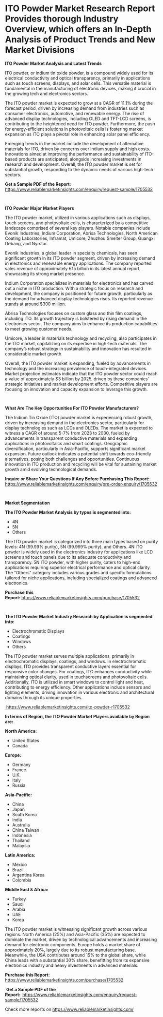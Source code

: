 <p><h1>ITO Powder Market Research Report Provides thorough Industry Overview, which offers an In-Depth Analysis of Product Trends and New Market Divisions</h1></p><p><strong>ITO Powder Market Analysis and Latest Trends</strong></p>
<p><p>ITO powder, or indium tin oxide powder, is a compound widely used for its electrical conductivity and optical transparency, primarily in applications such as touch screens, displays, and solar cells. This versatile material is fundamental in the manufacturing of electronic devices, making it crucial in the growing tech and electronics sectors.</p><p>The ITO powder market is expected to grow at a CAGR of 11.1% during the forecast period, driven by increasing demand from industries such as consumer electronics, automotive, and renewable energy. The rise of advanced display technologies, including OLED and TFT-LCD screens, is contributing to the heightened need for ITO powder. Furthermore, the push for energy-efficient solutions in photovoltaic cells is fostering market expansion as ITO plays a pivotal role in enhancing solar panel efficiency.</p><p>Emerging trends in the market include the development of alternative materials for ITO, driven by concerns over indium supply and high costs. Innovations aimed at improving the performance and sustainability of ITO-based products are anticipated, alongside increasing investments in research and development. Overall, the ITO powder market is set for substantial growth, responding to the dynamic needs of various high-tech sectors.</p></p>
<p><strong>Get a Sample PDF of the Report:&nbsp;</strong> <a href="https://www.reliablemarketinsights.com/enquiry/request-sample/1705532?utm_campaign=2225&utm_medium=2&utm_source=Github&utm_content=ia&utm_term=30012025&utm_id=ito-powder">https://www.reliablemarketinsights.com/enquiry/request-sample/1705532</a></p>
<p>&nbsp;</p>
<p><strong>ITO Powder Major Market Players</strong></p>
<p><p>The ITO powder market, utilized in various applications such as displays, touch screens, and photovoltaic cells, is characterized by a competitive landscape comprised of several key players. Notable companies include Evonik Industries, Indium Corporation, Abrisa Technologies, North American Coating Laboratories, Inframat, Umicore, Zhuzhou Smelter Group, Guangxi Debang, and Nyrstar.</p><p>Evonik Industries, a global leader in specialty chemicals, has seen significant growth in its ITO powder segment, driven by increasing demand in electronics and renewable energy applications. The company reported sales revenue of approximately €15 billion in its latest annual report, showcasing its strong market presence.</p><p>Indium Corporation specializes in materials for electronics and has carved out a niche in ITO production. With a strategic focus on research and development, the company is positioned for future growth, particularly as the demand for advanced display technologies rises. Its reported revenue stands at around $300 million.</p><p>Abrisa Technologies focuses on custom glass and thin film coatings, including ITO. Its growth trajectory is bolstered by rising demand in the electronics sector. The company aims to enhance its production capabilities to meet growing customer needs.</p><p>Umicore, a leader in materials technology and recycling, also participates in the ITO market, capitalizing on its expertise in high-tech materials. The company’s robust strategy in sustainability and innovation has resulted in considerable market growth.</p><p>Overall, the ITO powder market is expanding, fueled by advancements in technology and the increasing prevalence of touch-integrated devices. Market projection estimates indicate that the ITO powder sector could reach a value of approximately $3 billion by 2025, driven by these companies’ strategic initiatives and market development efforts. Competitive players are focusing on innovation and capacity expansion to leverage this growth.</p></p>
<p>&nbsp;</p>
<p><strong>What Are The Key Opportunities For ITO Powder Manufacturers?</strong></p>
<p><p>The Indium Tin Oxide (ITO) powder market is experiencing robust growth, driven by increasing demand in the electronics sector, particularly for display technologies such as LCDs and OLEDs. The market is expected to witness a CAGR of around 5-7% from 2023 to 2030, fueled by advancements in transparent conductive materials and expanding applications in photovoltaics and smart coatings. Geographic diversification, particularly in Asia-Pacific, supports significant market expansion. Future outlook indicates a potential shift towards eco-friendly alternatives, posing both challenges and opportunities. Continuous innovation in ITO production and recycling will be vital for sustaining market growth amid evolving technological demands.</p></p>
<p><strong>Inquire or Share Your Questions If Any Before Purchasing This Report:</strong> <a href="https://www.reliablemarketinsights.com/enquiry/pre-order-enquiry/1705532?utm_campaign=2225&utm_medium=2&utm_source=Github&utm_content=ia&utm_term=30012025&utm_id=ito-powder">https://www.reliablemarketinsights.com/enquiry/pre-order-enquiry/1705532</a></p>
<p>&nbsp;</p>
<p><strong>Market Segmentation</strong></p>
<p><strong>The ITO Powder Market Analysis by types is segmented into:</strong></p>
<p><ul><li>4N</li><li>5N</li><li>Others</li></ul></p>
<p><p>The ITO powder market is categorized into three main types based on purity levels: 4N (99.99% purity), 5N (99.999% purity), and Others. 4N ITO powder is widely used in the electronics industry for applications like LCD screens and touch panels due to its adequate conductivity and transparency. 5N ITO powder, with higher purity, caters to high-end applications requiring superior electrical performance and optical clarity. The "Others" category includes various grades and specific formulations tailored for niche applications, including specialized coatings and advanced electronics.</p></p>
<p><strong>Purchase this Report:&nbsp;</strong><a href="https://www.reliablemarketinsights.com/purchase/1705532?utm_campaign=2225&utm_medium=2&utm_source=Github&utm_content=ia&utm_term=30012025&utm_id=ito-powder">https://www.reliablemarketinsights.com/purchase/1705532</a></p>
<p>&nbsp;</p>
<p><strong>The ITO Powder Market Industry Research by Application is segmented into:</strong></p>
<p><ul><li>Electrochromatic Displays</li><li>Coatings</li><li>Windows</li><li>Others</li></ul></p>
<p><p>The ITO powder market serves multiple applications, primarily in electrochromatic displays, coatings, and windows. In electrochromatic displays, ITO provides transparent conductive layers essential for responsive color changes. For coatings, ITO enhances conductivity while maintaining optical clarity, used in touchscreens and photovoltaic cells. Additionally, ITO is utilized in smart windows to control light and heat, contributing to energy efficiency. Other applications include sensors and lighting elements, driving innovation in various electronic and architectural domains through its unique properties.</p></p>
<p><a href="https://www.reliablemarketinsights.com/ito-powder-r1705532?utm_campaign=2225&utm_medium=2&utm_source=Github&utm_content=ia&utm_term=30012025&utm_id=ito-powder">&nbsp;https://www.reliablemarketinsights.com/ito-powder-r1705532</a></p>
<p><strong>In terms of Region, the ITO Powder Market Players available by Region are:</strong></p>
<p>
    <p> <strong> North America: </strong>
        <ul>
            <li>United States</li>
            <li>Canada</li>
        </ul>
        </p> 
    <p> <strong> Europe: </strong>
        <ul>
            <li>Germany</li>
            <li>France</li>
            <li>U.K.</li>
            <li>Italy</li>
            <li>Russia</li>
        </ul>
        </p> 
    <p> <strong> Asia-Pacific: </strong>
        <ul>
            <li>China</li>
            <li>Japan</li>
            <li>South Korea</li>
            <li>India</li>
            <li>Australia</li>
            <li>China Taiwan</li>
            <li>Indonesia</li>
            <li>Thailand</li>
            <li>Malaysia</li>
        </ul>
        </p> 
    <p> <strong> Latin America: </strong>
        <ul>
            <li>Mexico</li>
            <li>Brazil</li>
            <li>Argentina Korea</li>
            <li>Colombia</li>
        </ul>
        </p> 
    <p> <strong> Middle East & Africa: </strong>
        <ul>
            <li>Turkey</li>
            <li>Saudi</li>
            <li>Arabia</li>
            <li>UAE</li>
            <li>Korea</li>
        </ul>
    </p>
    </p>
<p><p>The ITO powder market is witnessing significant growth across various regions. North America (25%) and Asia-Pacific (35%) are expected to dominate the market, driven by technological advancements and increasing demand for electronic components. Europe holds a market share of approximately 20%, largely due to its robust manufacturing base. Meanwhile, the USA contributes around 15% to the global share, while China leads with a substantial 30% share, benefitting from its expansive electronics industry and heavy investments in advanced materials.</p></p>
<p><strong>Purchase this Report: </strong><a href="https://www.reliablemarketinsights.com/purchase/1705532?utm_campaign=2225&utm_medium=2&utm_source=Github&utm_content=ia&utm_term=30012025&utm_id=ito-powder">https://www.reliablemarketinsights.com/purchase/1705532</a></p>
<p>&nbsp;<strong>Get a Sample PDF of the Report:&nbsp;&nbsp;</strong><a href="https://www.reliablemarketinsights.com/enquiry/request-sample/1705532?utm_campaign=2225&utm_medium=2&utm_source=Github&utm_content=ia&utm_term=30012025&utm_id=ito-powder">https://www.reliablemarketinsights.com/enquiry/request-sample/1705532</a></p>
<p><strong></strong></p>
<p>Check more reports on <a href="https://www.reliablemarketinsights.com/?utm_campaign=2225&utm_medium=2&utm_source=Github&utm_content=ia&utm_term=30012025&utm_id=ito-powder">https://www.reliablemarketinsights.com/</a></p>